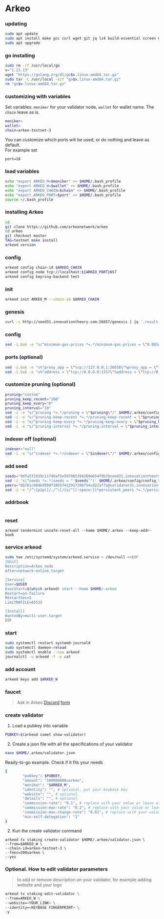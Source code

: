 # Arkeo

### updating
```bash
sudo apt update
sudo apt install make gcc curl wget git jq lz4 build-essential screen nano ncdu -qy
sudo apt upgrade
```

### go installing
```bash
sudo rm -rf /usr/local/go
v="1.21.13"
wget "https://golang.org/dl/go$v.linux-amd64.tar.gz"
sudo tar -C /usr/local -xzf "go$v.linux-amd64.tar.gz"
rm "go$v.linux-amd64.tar.gz"
```

### customizing with variables
Set variables: `moniker` for your validator node, `wallet` for wallet name. The `chain` leave as is.
```bash
moniker=
wallet=
chain=arkeo-testnet-3
```
You can customize which ports will be used, or do nothing and leave as default.    
For example set
```
port=18
```

### load variables
```bash
echo "export ARKEO_M=$moniker" >> $HOME/.bash_profile
echo "export ARKEO_W=$wallet" >> $HOME/.bash_profile
echo "export ARKEO_CHAIN=$chain" >> $HOME/.bash_profile
echo "export ARKEO_PORT=$port" >> $HOME/.bash_profile
source ~/.bash_profile
```

### installing Arkeo
```bash
cd
git clone https://github.com/arkeonetwork/arkeo
cd arkeo
git checkout master
TAG=testnet make install
arkeod version
```

### config
```bash
arkeod config chain-id $ARKEO_CHAIN
arkeod config node tcp://localhost:${ARKEO_PORT}657
arkeod config keyring-backend test
```

### init
```bash
arkeod init ARKEO_M --chain-id $ARKEO_CHAIN
```

### genesis
```bash
curl -s http://seed31.innovationtheory.com:26657/genesis | jq '.result.genesis' > $HOME/.arkeo/config/genesis.json
```

### config
```bash
sed -i.bak -e "s/^minimum-gas-prices *=.*/minimum-gas-prices = \"0.001uarkeo\"/;" ~/.arkeo/config/app.toml
```

### ports (optional)
```bash
sed -i.bak -e "s%^proxy_app = \"tcp://127.0.0.1:26658\"%proxy_app = \"tcp://127.0.0.1:${ARKEO_PORT}658\"%; s%^laddr = \"tcp://127.0.0.1:26657\"%laddr = \"tcp://127.0.0.1:${ARKEO_PORT}657\"%; s%^pprof_laddr = \"localhost:6060\"%pprof_laddr = \"localhost:${ARKEO_PORT}060\"%; s%^laddr = \"tcp://0.0.0.0:26656\"%laddr = \"tcp://0.0.0.0:${ARKEO_PORT}656\"%; s%^prometheus_listen_addr = \":26660\"%prometheus_listen_addr = \":${ARKEO_PORT}660\"%" $HOME/.arkeo/config/config.toml
sed -i.bak -e "s%^address = \"tcp://0.0.0.0:1317\"%address = \"tcp://0.0.0.0:${ARKEO_PORT}317\"%; s%^address = \":8080\"%address = \":${ARKEO_PORT}080\"%; s%^address = \"0.0.0.0:9090\"%address = \"0.0.0.0:${ARKEO_PORT}090\"%; s%^address = \"0.0.0.0:9091\"%address = \"0.0.0.0:${ARKEO_PORT}091\"%" $HOME/.arkeo/config/app.toml
```

### customize pruning (optional)
```bash
pruning="custom"
pruning_keep_recent="100"
pruning_keep_every="0"
pruning_interval="19"
sed -i -e "s/^pruning *=.*/pruning = \"$pruning\"/" $HOME/.arkeo/config/app.toml
sed -i -e "s/^pruning-keep-recent *=.*/pruning-keep-recent = \"$pruning_keep_recent\"/" $HOME/.arkeo/config/app.toml
sed -i -e "s/^pruning-keep-every *=.*/pruning-keep-every = \"$pruning_keep_every\"/" $HOME/.arkeo/config/app.toml
sed -i -e "s/^pruning-interval *=.*/pruning-interval = \"$pruning_interval\"/" $HOME/.arkeo/config/app.toml
```

### indexer off (optional)
```bash
indexer="null"
sed -i -e "s/^indexer *=.*/indexer = \"$indexer\"/" $HOME/.arkeo/config/config.toml
```

### add seed
```bash
seeds="9dfa5f2d19c1174baf5e597965394269e654f9b7@seed31.innovationtheory.com:26656"
sed -i 's|^seeds *=.*|seeds = "'$seeds'"|' $HOME/.arkeo/config/config.toml
peers="bb761c984bd990f3055f412917396754cd22af7a@validator31.innovationtheory.com:26656,81e36f94351d47803b8e1e0d0ad2d2e8e14ed36b@validator32.innovationtheory.com:26656"
sed -i -e "/^\[p2p\]/,/^\[/{s/^[[:space:]]*persistent_peers *=.*/persistent_peers = \"$PEERS\"/}" $HOME/.arkeo/config/config.toml
```

### addrbook
```

```

### reset
```
arkeod tendermint unsafe-reset-all --home $HOME/.arkeo --keep-addr-book
```

### service arkeod
```bash
sudo tee /etc/systemd/system/arkeod.service > /dev/null <<EOF
[Unit]
Description=Arkeo_node
After=network-online.target

[Service]
User=$USER
ExecStart=$(which arkeod) start --home $HOME/.arkeo
Restart=on-failure
RestartSec=5
LimitNOFILE=65535

[Install]
WantedBy=multi-user.target
EOF
```

### start
```bash
sudo systemctl restart systemd-journald
sudo systemctl daemon-reload
sudo systemctl enable --now arkeod
journalctl -u arkeod -f -o cat
```

### add account
```bash
arkeod keys add $ARKEO_W
```

### faucet
> Ask in Arkeo [Discord](https://discord.gg/BfEHpm6uFc)
> [form](https://docs.google.com/forms/d/e/1FAIpQLSeBNEWdmTRGG_UWMj5HxUeQB141rhW9T6teOTnzMP_6mXAzMA/viewform)

### create validator
1. Load a pubkey into variable
```bash
PUBKEY=$(arkeod comet show-validator)
```

2. Create a json file with all the specifications of your validator
```bash
nano $HOME/.arkeo/validator.json
```
Ready-to-go example. Check if it fits your needs
```bash
{
        "pubkey": $PUBKEY,
        "amount": "100000000uarkeo", 
        "moniker": "$ARKEO_M",
        "identity": "", # optional. put your keybase key
        "website": "", # optional.
        "details": "", # optional.
        "commission-rate": "0.1", # replace with your value or leave as is. 
        "commission-max-rate": "0.2", # replace with your value or leave as is. can't be changed after it was set
        "commission-max-change-rate": "0.01", # replace with your value or leave as is. can't be changed after it was set
        "min-self-delegation": "1"
}
```

2. Кun the create validator command
```
arkeod tx staking create-validator $HOME/.arkeo/validator.json \
--from=$ARKEO_W \
--chain-id=arkeo-testnet-3 \
--fees=200uarkeo \
--yes
```

### Optional. How to edit validator parameters
> to add or remove description on your validator, for example adding website and your logo
```bash
arkeod tx staking edit-validator \
--from=ARKEO_W \
--website=<YOUR_LINK> \
--identity=<KEYBASE FINGERPRINT> \
-y
```


###
```

```
